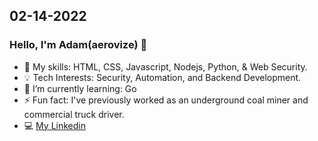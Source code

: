 
## 02-14-2022
### Hello, I'm Adam(aerovize) 👋 

- :wrench: My skills: HTML, CSS, Javascript, Nodejs, Python, & Web Security.
- :bulb: Tech Interests: Security, Automation, and Backend Development.
- 🌱 I’m currently learning: Go
- ⚡ Fun fact: I've previously worked as an underground coal miner and commercial truck driver.
- :computer: [My Linkedin](https://www.linkedin.com/in/aweisend)